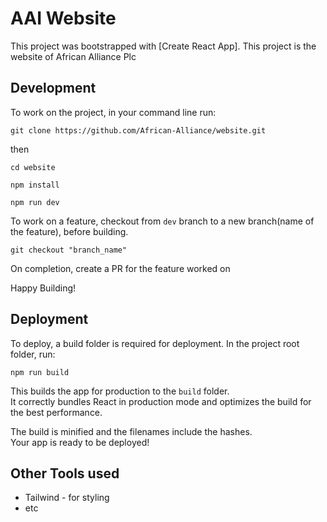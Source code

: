 # AAI Website

This project was bootstrapped with [Create React App]. 
This project is the website of African Alliance Plc

## Development

To work on the project, in your command line run:   

`git clone https://github.com/African-Alliance/website.git`

then   

`cd website`

`npm install`

`npm run dev`

To work on a feature, checkout from `dev` branch to a new branch(name of the feature), before building.

`git checkout "branch_name"`

On completion, create a PR for the feature worked on

Happy Building!


## Deployment

To deploy, a build folder is required for deployment.
In the project root folder, run:

`npm run build`

This builds the app for production to the `build` folder.\
It correctly bundles React in production mode and optimizes the build for the best performance.

The build is minified and the filenames include the hashes.\
Your app is ready to be deployed!


## Other Tools used
- Tailwind -  for styling
- etc
